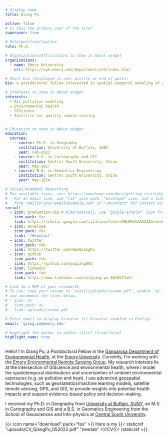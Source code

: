 ```yaml
---
# Display name
title: Qiang Pu

active: false
# Is this the primary user of the site?
superuser: true

# Role/position/tagline
role: Ph.D.

# Organizations/Affiliations to show in About widget
organizations:
  - name: Emory University
    url: https://sph.emory.edu/departments/eh/index.html

# Short bio (displayed in user profile at end of posts)
bio: a postdoctoral fellow interested in spatial-temporal modeling of ambient environmental exposures at high resolutions using remote sensing, GIS, and advanced statistical approaches.

# Interests to show in About widget
interests:
  - Air pollution modeling
  - Environmental health
  - GIScience
  - Satellite air quality remote sensing


# Education to show in About widget
education:
  courses:
    - course: Ph.D. in Geography
      institution: University at Buffalo, SUNY
      year: Feb-2023
    - course: M.S. in Cartography and GIS
      institution: Central South University, China
      year: May-2017
    - course: B.S. in Geomatics Engineering
      institution: Central South University, China
      year: May-2014

# Social/Academic Networking
# For available icons, see: https://wowchemy.com/docs/getting-started/page-builder/#icons
#   For an email link, use "fas" icon pack, "envelope" icon, and a link in the
#   form "mailto:your-email@example.com" or "/#contact" for contact widget.
social:
  - icon: graduation-cap # Alternatively, use `google-scholar` icon from `ai` icon pack
    icon_pack: fas
    link: https://scholar.google.com/citations?user=OHLB9akAAAAJ&hl=en&oi=ao
  - icon: envelope
    icon_pack: fas
    link: '/#contact'
  - icon: twitter
    icon_pack: fab
    link: https://twitter.com/GeoQiangPu
  - icon: github
    icon_pack: fab
    link: https://github.com/puqiang001
  - icon: linkedin
    icon_pack: fab
    link: https://www.linkedin.com/in/qiang-pu-0b19571a5/

# Link to a PDF of your resume/CV.
# To use: copy your resume to `static/uploads/resume.pdf`, enable `ai` icons in `params.toml`,
# and uncomment the lines below.
# - icon: cv
#   icon_pack: ai
#   link: uploads/resume.pdf

# Enter email to display Gravatar (if Gravatar enabled in Config)
email: 'qiang.pu@emory.edu'

# Highlight the author in author lists? (true/false)
highlight_name: true
---
```


Hello! I'm Qiang Pu, a Postdoctoral Fellow in the [Gangarosa Department of Environmental Health](https://sph.emory.edu/departments/eh/index.html), at the [Emory University](https://sph.emory.edu/index.html). Currently, I'm working with the [Emory Environmental Remote Sensing Group](https://scholarblogs.emory.edu/remote-sensing-group/author/yliu74/). My research interests lie at the intersection of GIScience and environmental health, where I model the spatiotemporal distributions and uncertainties of ambient environmental exposures (e.g. air pollution and heat). I use advanced geospatial technologies, such as geostatistics/machine learning models, satellite remote sensing, GPS, and GIS, to provide insights into potential health impacts and support evidence-based policy and decision-making.

I received my Ph.D. in Geography from [University at Buffalo, SUNY](https://www.buffalo.edu/cas/geography.html), an M.S. in Cartography and GIS and a B.S. in Geomatics Engineering from the School of Geosciences and Info-physics at [Central South University](https://en.csu.edu.cn/). 

{{< icon name="download" pack="fas" >}} Here is my {{< staticref "uploads/CV_QiangPu_052022.pdf" "newtab" >}}CV{{< /staticref >}}.
